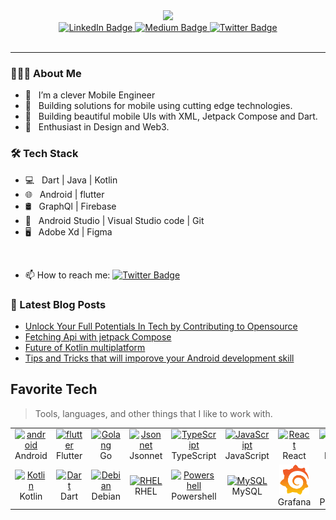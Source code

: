 <div id="header" align="center">
  <img src="https://media.giphy.com/media/M9gbBd9nbDrOTu1Mqx/giphy.gif" width="100"/>
  
  
<div id="badges">
  <a href="https://www.linkedin.com/in/emmanueldav/">
    <img src="https://img.shields.io/badge/LinkedIn-blue?style=for-the-badge&logo=linkedin&logoColor=white" alt="LinkedIn Badge"/>
  </a>
  <a href="https://emmanueldav.medium.com/">
    <img src="https://img.shields.io/badge/Medium-white?style=for-the-badge&logo=Medium&logoColor=black" alt="Medium Badge"/>
  </a>
  <a href="https://twitter.com/EmmanuelDav_K">
    <img src="https://img.shields.io/badge/Twitter-blue?style=for-the-badge&logo=twitter&logoColor=white" alt="Twitter Badge"/>
  </a>
</div>
  
<img src="https://komarev.com/ghpvc/?username=Emmanueldav&style=flat-square&color=blue" alt=""/>
 

  
<!--   <div align="center">
  <img src="https://media.giphy.com/media/dWesBcTLavkZuG35MI/giphy.gif" width="600" height="300"/>
</div> -->
</div>

  ---
<h3> 👨🏻‍💻 About Me </h3>

- 🔭 &nbsp; I’m a clever Mobile Engineer
- 🤔 &nbsp; Building solutions for mobile using cutting edge technologies.
- 💼 &nbsp; Building beautiful mobile UIs with XML, Jetpack Compose and Dart.
- 🌱 &nbsp; Enthusiast in Design and Web3.


<h3>🛠 Tech Stack</h3>

- 💻 &nbsp; Dart | Java | Kotlin 
- 🌐 &nbsp; Android | flutter  
- 🛢 &nbsp; GraphQl | Firebase 
- 🔧 &nbsp; Android Studio | Visual Studio code | Git
- 🖥 &nbsp; Adobe Xd | Figma

<br>

  - :mailbox:  How to reach me: [![Twitter Badge](https://img.shields.io/badge/-IYKE-blue?style=flat&logo=Twitter&logoColor=white)](https://twitter.com/EmmanuelDav_K)
  
### 📕 Latest Blog Posts
<!-- BLOG-POST-LIST:START -->

- [Unlock Your Full Potentials In Tech by Contributing to Opensource](https://emmanueldav.medium.com/unlock-your-full-potentials-in-tech-by-contributing-to-open-source-2a663bd4381d)
- [Fetching Api with jetpack Compose](https://medium.com/@emmanueldav/fetching-data-from-api-in-jetpack-compose-5598fa55428d)
- [Future of Kotlin multiplatform](https://medium.com/@emmanueldav/the-future-with-kotlin-multiplatform-6e2eec6abda)
- [Tips and Tricks that will imporove your Android development skill](https://medium.com/@emmanueldav/tips-and-tricks-that-would-improve-your-skills-as-an-android-developer-7e2e81351877)
<!-- BLOG-POST-LIST:END -->

<h2 align="left" id="iyke-tech">Favorite Tech</h2>

> Tools, languages, and other things that I like to work with.

<table>
  <tr>
    <td align="center" width="96">
      <a href="#iyke-tech">
        <img src="https://github.com/rahul-jha98/README_icons/blob/main/language_and_tools/square/android/android.svg" width="48" height="48" alt="android" />
      </a>
      <br>Android
    </td>
    <td align="center" width="96">
      <a href="#iyke-tech">
        <img src="https://github.com/EmmanuelDav/README_icons/blob/main/language_and_tools/square/flutter/flutter.svg" width="48" height="48" alt="flutter" />
      </a>
      <br>Flutter
    </td>
    <td align="center" width="96">
      <a href="#iyke-tech">
        <img src="./img/go-flat.svg" width="48" height="48" alt="Golang" />
      </a>
      <br>Go
    </td>
    <td align="center" width="96">
      <a href="#iyke-tech">
        <img src="https://jsonnet.org/img/isologo.svg" width="48" height="48" alt="Jsonnet" />
      </a>
      <br>Jsonnet
    </td>
    <td align="center" width="96">
      <a href="#iyke-tech">
        <img src="./img/typescript-original.svg" width="48" height="48" alt="TypeScript" />
      </a>
      <br>TypeScript
    </td>
    <td align="center" width="96">
      <a href="#iyke-tech">
        <img src="./img/javascript-original.svg" width="48" height="48" alt="JavaScript" />
      </a>
      <br>JavaScript
    </td>
    <td align="center" width="96">
      <a href="#iyke-tech" >
        <img src="./img/react-original.svg" width="48" height="48" alt="React" />
      </a>
      <br>React
    </td>
    <td align="center" width="96">
      <a href="#iyke-tech">
        <img src="./img/bootstrap-plain.svg" width="48" height="48" alt="Bootstrap" />
      </a>
      <br>Bootstrap
    </td>
    <td align="center" width="96">
      <a href="#iyke-tech">
        <img src="./img/sass-original.svg" width="48" height="48" alt="Sass" />
      </a>
      <br>Sass
    </td>
  </tr>
  <tr>
    <td align="center" width="96"> 
      <a href="#iyke-tech" >
        <img src="https://github.com/EmmanuelDav/README_icons/blob/main/language_and_tools/square/kotlin/kotlin.svg" width="48" height="48" alt="Kotlin" />
      </a>
      <br>Kotlin
    </td>
    <td align="center" width="96">
      <a href="#iyke-tech" >
        <img src="https://raw.githubusercontent.com/cncf/artwork/master/projects/kubernetes/icon/color/Dart-icon-color.svg" width="48" height="48" alt="Dart" />
      </a>
      <br>Dart
    </td>
    <td align="center"  width="96">
      <a href="#iyke-tech">
        <img src="./img/debian-original.svg" width="48" height="48" alt="Debian" />
      </a>
      <br>Debian
    </td>
    <td align="center"  width="96">
      <a href="#iyke-tech">
        <img src="./img/redhat-original.svg" width="48" height="48" alt="RHEL" />
      </a>
      <br>RHEL
    </td>
    <td align="center" width="96">
      <a href="#iyke-tech">
        <img src="https://raw.githubusercontent.com/PowerShell/PowerShell/master/assets/ps_black_128.svg" width="48" height="48" alt="Powershell" />
      </a>
      <br>Powershell
    </td>
    <td align="center"  width="96">
      <a href="#iyke-tech">
        <img src="./img/mysql-original.svg" width="48" height="48" alt="MySQL" />
      </a>
      <br>MySQL
    </td>
    <td align="center" width="96">
      <a href="#iyke-tech" >
        <img src="https://raw.githubusercontent.com/grafana/grafana/master/public/img/grafana_icon.svg" width="48" height="48" alt="Grafana" />
      </a>
      <br>Grafana
    </td>
    <td align="center" width="96">
      <a href="#iyke-tech" >
        <img src="https://github.com/cncf/artwork/blob/master/projects/prometheus/icon/color/prometheus-icon-color.svg" width="48" height="48" alt="Prometheus" />
      </a>
      <br>Prometheus
    </td>
    <td align="center" width="96">
      <a href="#iyke-tech" >
        <img src="https://raw.githubusercontent.com/cncf/artwork/master/projects/thanos/icon/color/thanos-icon-color.svg" width="48" height="48" alt="Thanos" />
      </a>
      <br>Thanos
    </td>
  </tr>
</table>
